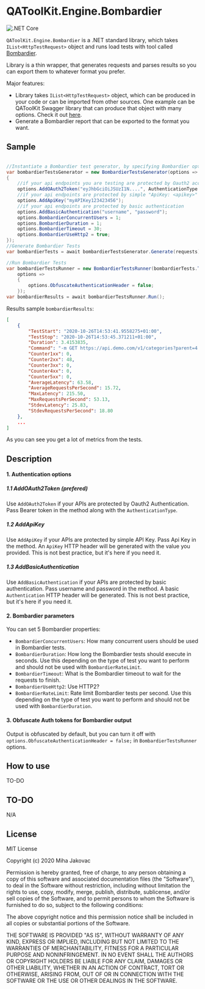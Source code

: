 # QAToolKit.Engine.Bombardier
![.NET Core](https://github.com/qatoolkit/qatoolkit-engine-bombardier-net/workflows/.NET%20Core/badge.svg?branch=main)

`QAToolKit.Engine.Bombardier` is a .NET standard library, which takes `IList<HttpTestRequest>` object and runs load tests with tool called [Bombardier](https://github.com/codesenberg/bombardier).

Library is a thin wrapper, that generates requests and parses results so you can export them to whatever format you prefer.

Major features:

- Library takes `IList<HttpTestRequest>` object, which can be produced in your code or can be imported from other sources. One example can be QAToolKit Swagger library that can produce that object with many options. Check it out [here](https://github.com/qatoolkit/qatoolkit-source-swagger-net).
- Generate a Bombardier report that can be exported to the format you want.

## Sample

```csharp

//Instantiate a Bombardier test generator, by specifying Bombardier options
var bombardierTestsGenerator = new BombardierTestsGenerator(options =>
{
    //if your api endpoints you are testing are protected by Oauth2 access tokens
    options.AddOAuth2Token("eyJhbGciOiJSUzI1N....", AuthenticationType.Customer);
    //if your api endpoints are protected by simple "ApiKey: <apikey>" authentication header
    options.AddApiKey("myAPIKey123423456");
    //if your api endpoints are protected by basic authentication
    options.AddBasicAuthentication("username", "password");
    options.BombardierConcurrentUsers = 1;
    options.BombardierDuration = 1;
    options.BombardierTimeout = 30;
    options.BombardierUseHttp2 = true;
});
//Generate Bombardier Tests
var bombardierTests = await bombardierTestsGenerator.Generate(requests);

//Run Bombardier Tests
var bombardierTestsRunner = new BombardierTestsRunner(bombardierTests.ToList(),
    options =>
    {
        options.ObfuscateAuthenticationHeader = false;
    });
var bombardierResults = await bombardierTestsRunner.Run();
```

Results sample `bombardierResults`:

```json
[
    {
        "TestStart": "2020-10-26T14:53:41.9558275+01:00",
        "TestStop": "2020-10-26T14:53:45.371211+01:00",
        "Duration": 3.4153835,
        "Command": "-m GET https://api.demo.com/v1/categories?parent=4 -c 1 -H \"Authorization: Bearer eyJhbGciOiJSUzI1N....\" --http2 --timeout=30s --duration=1s",
        "Counter1xx": 0,
        "Counter2xx": 48,
        "Counter3xx": 0,
        "Counter4xx": 0,
        "Counter5xx": 0,
        "AverageLatency": 63.58,
        "AverageRequestsPerSecond": 15.72,
        "MaxLatency": 215.50,
        "MaxRequestsPerSecond": 53.13,
        "StdevLatency": 25.83,
        "StdevRequestsPerSecond": 18.80
    },
    ...
]
```

As you can see you get a lot of metrics from the tests.

## Description

#### 1. Authentication options

##### 1.1 AddOAuth2Token (prefered)
Use `AddOAuth2Token` if your APIs are protected by Oauth2 Authentication. Pass Bearer token in the method along with the `AuthenticationType`.

##### 1.2 AddApiKey
Use `AddApiKey` if your APIs are protected by simple API Key. Pass Api Key in the method. An `ApiKey` HTTP header will be generated with the value you provided. This is not best practice, but it's here if you need it.

##### 1.3 AddBasicAuthentication
Use `AddBasicAuthentication` if your APIs are protected by basic authentication. Pass username and password in the method. A basic `Authentication` HTTP header will be generated. This is not best practice, but it's here if you need it.

#### 2. Bombardier parameters

You can set 5 Bombardier properties:

- `BombardierConcurrentUsers`: How many concurrent users should be used in Bombardier tests.
- `BombardierDuration`: How long the Bombardier tests should execute in seconds. Use this depending on the type of test you want to perform and should not be used with `BombardierRateLimit`.
- `BombardierTimeout`: What is the Bombardier timeout to wait for the requests to finish.
- `BombardierUseHttp2`: Use HTTP2?
- `BombardierRateLimit`: Rate limit Bombardier tests per second. Use this depending on the type of test you want to perform and should not be used with `BombardierDuration`.

#### 3. Obfuscate Auth tokens for Bombardier output

Output is obfuscated by default, but you can turn it off with `options.ObfuscateAuthenticationHeader = false;` in `BombardierTestsRunner` options.

## How to use

TO-DO

## TO-DO

N/A

## License

MIT License

Copyright (c) 2020 Miha Jakovac

Permission is hereby granted, free of charge, to any person obtaining a copy
of this software and associated documentation files (the "Software"), to deal
in the Software without restriction, including without limitation the rights
to use, copy, modify, merge, publish, distribute, sublicense, and/or sell
copies of the Software, and to permit persons to whom the Software is
furnished to do so, subject to the following conditions:

The above copyright notice and this permission notice shall be included in all
copies or substantial portions of the Software.

THE SOFTWARE IS PROVIDED "AS IS", WITHOUT WARRANTY OF ANY KIND, EXPRESS OR
IMPLIED, INCLUDING BUT NOT LIMITED TO THE WARRANTIES OF MERCHANTABILITY,
FITNESS FOR A PARTICULAR PURPOSE AND NONINFRINGEMENT. IN NO EVENT SHALL THE
AUTHORS OR COPYRIGHT HOLDERS BE LIABLE FOR ANY CLAIM, DAMAGES OR OTHER
LIABILITY, WHETHER IN AN ACTION OF CONTRACT, TORT OR OTHERWISE, ARISING FROM,
OUT OF OR IN CONNECTION WITH THE SOFTWARE OR THE USE OR OTHER DEALINGS IN THE
SOFTWARE.
